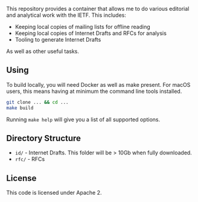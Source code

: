This repository provides a container that allows me to do various editorial and
analytical work with the IETF. This includes:

* Keeping local copies of mailing lists for offline reading
* Keeping local copies of Internet Drafts and RFCs for analysis
* Tooling to generate Internet Drafts

As well as other useful tasks.

## Using
To build locally, you will need Docker as well as make present. For macOS users,
this means having at minimum the command line tools installed.

```bash
git clone ... && cd ...
make build
```

Running `make help` will give you a list of all supported options.

## Directory Structure

* `id/` - Internet Drafts. This folder will be > 10Gb when fully downloaded.
* `rfc/` - RFCs

## License
This code is licensed under Apache 2.
